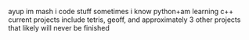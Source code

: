 ayup im mash
 i code stuff sometimes
 i know python+am learning c++
 current projects include tetris, geoff, and approximately 3 other projects that likely will never be finished
